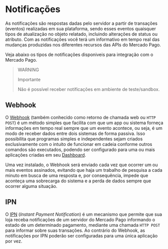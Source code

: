 # Notificações

As notificações são respostas dadas pelo servidor a partir de transações (eventos) realizadas em sua plataforma, sendo esses eventos quaisquer tipos de atualização no objeto relatado, incluindo alterações de status ou atributo. Com as notificações você terá um informativo em tempo real das mudanças produzidas nos diferentes recursos das APIs do Mercado Pago.
 
Veja abaixo os tipos de notificações disponiveis para integração com o Mercado Pago.

> WARNING
>
> Importante
>
> Não é possível receber notificações em ambiente de teste/sandbox.

## Webhook

O [Webhook](https://www.mercadopago[FAKER][URL][DOMAIN]/developers/pt/guides/notifications/webhooks) (também conhecido como retorno de chamada web ou `HTTP POST`) é um método simples que facilita com que um app ou sistema forneça informações em tempo real sempre que um evento acontece, ou seja, é um modo de receber dados entre dois sistemas de forma passiva. Isso possibilita que programas simples e independentes sejam criados exclusivamente com o intuito de funcionar em cadeia conforme outros comandos são executados, podendo ser configurado para uma ou mais aplicações criadas em seu [Dashboard](https://www.mercadopago[FAKER][URL][DOMAIN]/developers/pt/guides/resources/devpanel).

Uma vez instalado, o Webhook será enviado cada vez que ocorrer um ou mais eventos assinados, evitando que haja um trabalho de pesquisa a cada minuto em busca de uma resposta e, por consequência, impede que aconteça uma sobrecarga do sistema e a perda de dados sempre que ocorrer alguma situação.

## IPN

O [IPN](https://www.mercadopago[FAKER][URL][DOMAIN]/developers/pt/guides/notifications/ipn) (_Instant Payment Notification_) é um mecanismo que permite que sua loja receba notificações de um servidor do Mercado Pago informando o estado de um determinado pagamento, mediante uma chamada `HTTP POST` para informar sobre suas transações. Ao contrário do Webhook, as notificações por IPN poderão ser configuradas para uma única aplicação por vez.